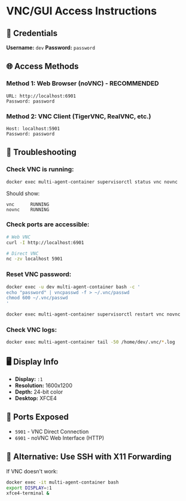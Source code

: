 # VNC/GUI Access Instructions

## 🔑 Credentials

**Username:** `dev`
**Password:** `password`

## 🌐 Access Methods

### Method 1: Web Browser (noVNC) - RECOMMENDED
```
URL: http://localhost:6901
Password: password
```

### Method 2: VNC Client (TigerVNC, RealVNC, etc.)
```
Host: localhost:5901
Password: password
```

## 🔧 Troubleshooting

### Check VNC is running:
```bash
docker exec multi-agent-container supervisorctl status vnc novnc
```

Should show:
```
vnc      RUNNING
novnc    RUNNING
```

### Check ports are accessible:
```bash
# Web VNC
curl -I http://localhost:6901

# Direct VNC
nc -zv localhost 5901
```

### Reset VNC password:
```bash
docker exec -u dev multi-agent-container bash -c '
echo "password" | vncpasswd -f > ~/.vnc/passwd
chmod 600 ~/.vnc/passwd
'

docker exec multi-agent-container supervisorctl restart vnc novnc
```

### Check VNC logs:
```bash
docker exec multi-agent-container tail -50 /home/dev/.vnc/*.log
```

## 🖥️ Display Info

- **Display:** `:1`
- **Resolution:** 1600x1200
- **Depth:** 24-bit color
- **Desktop:** XFCE4

## 🔗 Ports Exposed

- `5901` - VNC Direct Connection
- `6901` - noVNC Web Interface (HTTP)

## 📝 Alternative: Use SSH with X11 Forwarding

If VNC doesn't work:
```bash
docker exec -it multi-agent-container bash
export DISPLAY=:1
xfce4-terminal &
```
